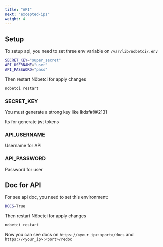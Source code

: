 ```yaml
---
title: "API"
next: "excepted-ips"
weight: 4
---
```


## Setup

To setup api, you need to set three env variable on `/var/lib/nobetci/.env`

```sh
SECRET_KEY="super_secret"
API_USERNAME="user"
API_PASSWORD="pass"
```

Then restart Nöbetci for apply changes

```bash
nobetci restart
```

### SECRET_KEY

You must generate a strong key like lkdsf#!@2131

Its for generate jwt tokens

### API_USERNAME

Username for API

### API_PASSWORD

Password for user

## Doc for API

For see api doc, you need to set this environment:

```sh
DOCS=True
```
Then restart Nöbetci for apply changes

```bash
nobetci restart
```

Now you can see docs on `https://<your_ip>:<port>/docs` and `https://<your_ip>:<port>/redoc`
